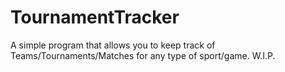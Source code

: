 # TournamentTracker
A simple program that allows you to keep track of Teams/Tournaments/Matches for any type of sport/game.
W.I.P.
